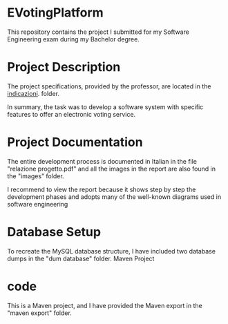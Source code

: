 # EVotingPlatform
This repository contains the project I submitted for my Software Engineering exam during my Bachelor degree.

# Project Description
The project specifications, provided by the professor, are located in the [indicazioni](./indicazioni/). folder. 

In summary, the task was to develop a software system with specific features to offer an electronic voting service.

# Project Documentation
The entire development process is documented in Italian in the file "relazione progetto.pdf" and all the images in the report are also found in the "images" folder.

I recommend to view the report because it shows step by step the development phases and adopts many of the well-known diagrams used in software engineering

# Database Setup
To recreate the MySQL database structure, I have included two database dumps in the "dum database" folder.
Maven Project

# code
This is a Maven project, and I have provided the Maven export in the "maven export" folder.
